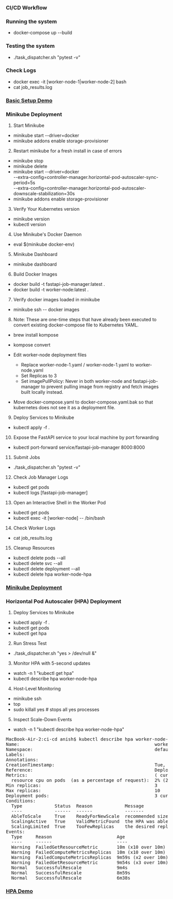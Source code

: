 ### CI/CD Workflow

### Running the system

- docker-compose up --build

### Testing the system

- ./task_dispatcher.sh "pytest -v"

### Check Logs

- docker exec -it [worker-node-1|worker-node-2] bash
- cat job_results.log

### [Basic Setup Demo](https://github.com/user-attachments/assets/e8e6d010-5372-4026-93ff-17f271ad7a84)


### Minikube Deployment

1. Start Minikube

- minikube start --driver=docker
- minikube addons enable storage-provisioner

2. Restart minikube for a fresh install in case of errors

- minikube stop
- minikube delete
- minikube start --driver=docker \
    --extra-config=controller-manager.horizontal-pod-autoscaler-sync-period=5s \
    --extra-config=controller-manager.horizontal-pod-autoscaler-downscale-stabilization=30s
- minikube addons enable storage-provisioner

3. Verify Your Kubernetes version

- minikube version
- kubectl version

4. Use Minikube's Docker Daemon

- eval $(minikube docker-env)

5. Minikube Dashboard

- minikube dashboard

6. Build Docker Images

- docker build -t fastapi-job-manager:latest .
- docker build -t worker-node:latest .

7. Verify docker images loaded in minikube

- minikube ssh -- docker images

8. Note: These are one-time steps that have already been executed to convert
         existing docker-compose file to Kubernetes YAML.

- brew install kompose
- kompose convert

- Edit worker-node deployment files
    - Replace worker-node-1.yaml / worker-node-1.yaml to worker-node.yaml
    - Set Replicas to 3
    - Set imagePullPolicy: Never in both worker-node and fastapi-job-manager to prevent pulling image from registry
                           and fetch images built locally instead.

- Move docker-compose.yaml to docker-compose.yaml.bak so that kubernetes does not see it as a deployment file.

9. Deploy Services to Minikube

- kubectl apply -f .

10. Expose the FastAPI service to your local machine by port forwarding

- kubectl port-forward service/fastapi-job-manager 8000:8000

11. Submit Jobs

- ./task_dispatcher.sh "pytest -v"

12. Check Job Manager Logs

- kubectl get pods
- kubectl logs [fastapi-job-manager]

13. Open an Interactive Shell in the Worker Pod

- kubectl get pods
- kubectl exec -it [worker-node] -- /bin/bash

14. Check Worker Logs

- cat job_results.log

15. Cleanup Resources

- kubectl delete pods --all
- kubectl delete svc --all
- kubectl delete deployment --all
- kubectl delete hpa worker-node-hpa

### [Minikube Deployment](https://github.com/user-attachments/assets/b4c9c532-dac5-44e8-aced-bad0a247a9ce)

### Horizontal Pod Autoscaler (HPA) Deployment

1. Deploy Services to Minikube

- kubectl apply -f .
- kubectl get pods
- kubectl get hpa

2. Run Stress Test

- ./task_dispatcher.sh "yes > /dev/null &"

3. Monitor HPA with 5-second updates

- watch -n 1 "kubectl get hpa"
- kubectl describe hpa worker-node-hpa

4. Host-Level Monitoring

- minikube ssh
- top
- sudo killall yes # stops all yes processes

5. Inspect Scale-Down Events

- watch -n 1 "kubectl describe hpa worker-node-hpa"

<pre>
MacBook-Air-2:ci-cd anish$ kubectl describe hpa worker-node-hpa
Name:                                                  worker-node-hpa
Namespace:                                             default
Labels:                                                <none>
Annotations:                                           <none>
CreationTimestamp:                                     Tue, 25 Feb 2025 14:02:32 +0530
Reference:                                             Deployment/worker-node
Metrics:                                               ( current / target )
  resource cpu on pods  (as a percentage of request):  2% (2m) / 50%
Min replicas:                                          3
Max replicas:                                          10
Deployment pods:                                       3 current / 3 desired
Conditions:
  Type            Status  Reason            Message
  ----            ------  ------            -------
  AbleToScale     True    ReadyForNewScale  recommended size matches current size
  ScalingActive   True    ValidMetricFound  the HPA was able to successfully calculate a replica count from cpu resource utilization (percentage of request)
  ScalingLimited  True    TooFewReplicas    the desired replica count is less than the minimum replica count
Events:
  Type     Reason                        Age                  From                       Message
  ----     ------                        ----                 ----                       -------
  Warning  FailedGetResourceMetric       10m (x10 over 10m)   horizontal-pod-autoscaler  failed to get cpu utilization: unable to get metrics for resource cpu: no metrics returned from resource metrics API
  Warning  FailedComputeMetricsReplicas  10m (x10 over 10m)   horizontal-pod-autoscaler  invalid metrics (1 invalid out of 1), first error is: failed to get cpu resource metric value: failed to get cpu utilization: unable to get metrics for resource cpu: no metrics returned from resource metrics API
  Warning  FailedComputeMetricsReplicas  9m59s (x2 over 10m)  horizontal-pod-autoscaler  invalid metrics (1 invalid out of 1), first error is: failed to get cpu resource metric value: failed to get cpu utilization: did not receive metrics for targeted pods (pods might be unready)
  Warning  FailedGetResourceMetric       9m54s (x3 over 10m)  horizontal-pod-autoscaler  failed to get cpu utilization: did not receive metrics for targeted pods (pods might be unready)
  Normal   SuccessfulRescale             9m4s                 horizontal-pod-autoscaler  New size: 6; reason: cpu resource utilization (percentage of request) above target
  Normal   SuccessfulRescale             8m59s                horizontal-pod-autoscaler  New size: 10; reason: cpu resource utilization (percentage of request) above target
  Normal   SuccessfulRescale             6m38s                horizontal-pod-autoscaler  New size: 3; reason: All metrics below target
</pre>

### [HPA Demo](https://github.com/user-attachments/assets/d998b547-025d-4dcf-a985-ea00aa595ae0)
